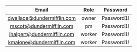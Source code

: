 | Email | Role | Password |
| :-------------: |:-------------:|:-------------:|
|dwallace@dundermifflin.com | owner | Password1!
|mscott@dundermifflin.com | pm | Password1!
|jhalpert@dundermifflin.com | worker | Password1!
|kmalone@dundermifflin.com | worker | Password1!